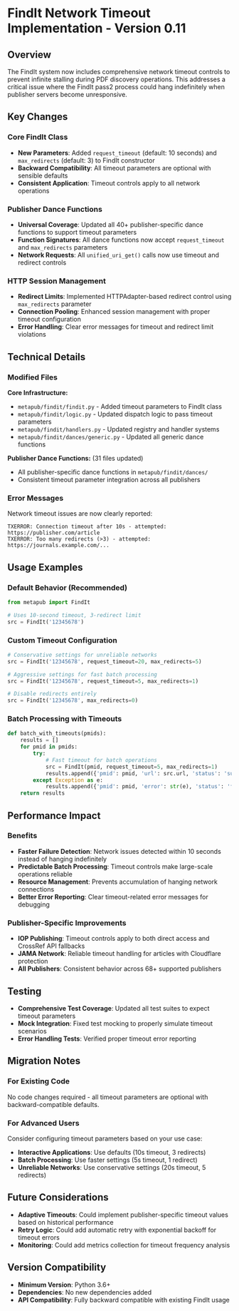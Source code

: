 # FindIt Network Timeout Implementation - Version 0.11

## Overview

The FindIt system now includes comprehensive network timeout controls to prevent infinite stalling during PDF discovery operations. This addresses a critical issue where the FindIt pass2 process could hang indefinitely when publisher servers become unresponsive.

## Key Changes

### Core FindIt Class

- **New Parameters**: Added `request_timeout` (default: 10 seconds) and `max_redirects` (default: 3) to FindIt constructor
- **Backward Compatibility**: All timeout parameters are optional with sensible defaults
- **Consistent Application**: Timeout controls apply to all network operations

### Publisher Dance Functions

- **Universal Coverage**: Updated all 40+ publisher-specific dance functions to support timeout parameters
- **Function Signatures**: All dance functions now accept `request_timeout` and `max_redirects` parameters
- **Network Requests**: All `unified_uri_get()` calls now use timeout and redirect controls

### HTTP Session Management

- **Redirect Limits**: Implemented HTTPAdapter-based redirect control using `max_redirects` parameter
- **Connection Pooling**: Enhanced session management with proper timeout configuration
- **Error Handling**: Clear error messages for timeout and redirect limit violations

## Technical Details

### Modified Files

**Core Infrastructure:**
- `metapub/findit/findit.py` - Added timeout parameters to FindIt class
- `metapub/findit/logic.py` - Updated dispatch logic to pass timeout parameters
- `metapub/findit/handlers.py` - Updated registry and handler systems
- `metapub/findit/dances/generic.py` - Updated all generic dance functions

**Publisher Dance Functions:** (31 files updated)
- All publisher-specific dance functions in `metapub/findit/dances/`
- Consistent timeout parameter integration across all publishers

### Error Messages

Network timeout issues are now clearly reported:

```
TXERROR: Connection timeout after 10s - attempted: https://publisher.com/article
TXERROR: Too many redirects (>3) - attempted: https://journals.example.com/...
```

## Usage Examples

### Default Behavior (Recommended)
```python
from metapub import FindIt

# Uses 10-second timeout, 3-redirect limit
src = FindIt('12345678')
```

### Custom Timeout Configuration
```python
# Conservative settings for unreliable networks
src = FindIt('12345678', request_timeout=20, max_redirects=5)

# Aggressive settings for fast batch processing  
src = FindIt('12345678', request_timeout=5, max_redirects=1)

# Disable redirects entirely
src = FindIt('12345678', max_redirects=0)
```

### Batch Processing with Timeouts
```python
def batch_with_timeouts(pmids):
    results = []
    for pmid in pmids:
        try:
            # Fast timeout for batch operations
            src = FindIt(pmid, request_timeout=5, max_redirects=1)
            results.append({'pmid': pmid, 'url': src.url, 'status': 'success'})
        except Exception as e:
            results.append({'pmid': pmid, 'error': str(e), 'status': 'failed'})
    return results
```

## Performance Impact

### Benefits

- **Faster Failure Detection**: Network issues detected within 10 seconds instead of hanging indefinitely
- **Predictable Batch Processing**: Timeout controls make large-scale operations reliable
- **Resource Management**: Prevents accumulation of hanging network connections
- **Better Error Reporting**: Clear timeout-related error messages for debugging

### Publisher-Specific Improvements

- **IOP Publishing**: Timeout controls apply to both direct access and CrossRef API fallbacks
- **JAMA Network**: Reliable timeout handling for articles with Cloudflare protection
- **All Publishers**: Consistent behavior across 68+ supported publishers

## Testing

- **Comprehensive Test Coverage**: Updated all test suites to expect timeout parameters
- **Mock Integration**: Fixed test mocking to properly simulate timeout scenarios
- **Error Handling Tests**: Verified proper timeout error reporting

## Migration Notes

### For Existing Code

No code changes required - all timeout parameters are optional with backward-compatible defaults.

### For Advanced Users

Consider configuring timeout parameters based on your use case:
- **Interactive Applications**: Use defaults (10s timeout, 3 redirects)
- **Batch Processing**: Use faster settings (5s timeout, 1 redirect)  
- **Unreliable Networks**: Use conservative settings (20s timeout, 5 redirects)

## Future Considerations

- **Adaptive Timeouts**: Could implement publisher-specific timeout values based on historical performance
- **Retry Logic**: Could add automatic retry with exponential backoff for timeout errors
- **Monitoring**: Could add metrics collection for timeout frequency analysis

## Version Compatibility

- **Minimum Version**: Python 3.6+
- **Dependencies**: No new dependencies added
- **API Compatibility**: Fully backward compatible with existing FindIt usage